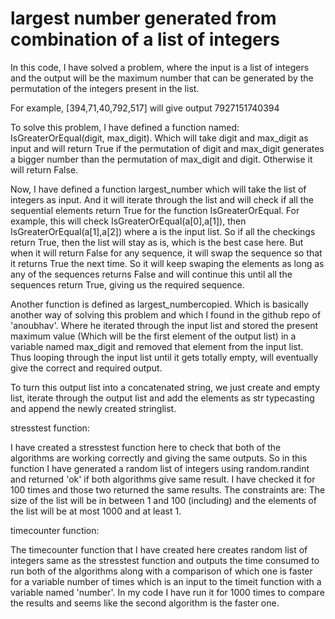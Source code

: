 # largest number generated from combination of a list of integers

In this code, I have solved a problem, where the input is a list of integers and the output will be the maximum number that can be generated by the permutation of the integers present in the list.

For example, [394,71,40,792,517] will give output 7927151740394 

To solve this problem, I have defined a function named: IsGreaterOrEqual(digit, max_digit). Which will take digit and max_digit as input and will return True if the permutation of digit and max_digit generates a bigger number than the permutation of max_digit and digit. Otherwise it will return False.

Now, I have defined a function largest_number which will take the list of integers as input. And it will iterate through the list and will check if all the sequential elements return True for the function IsGreaterOrEqual. For example, this will check IsGreaterOrEqual(a[0],a[1]), then IsGreaterOrEqual(a[1],a[2]) where a is the input list.
So if all the checkings return True, then the list will stay as is, which is the best case here. But when it will return False for any sequence, it will swap the sequence so that it returns True the next time. So it will keep swaping the elements as long as any of the sequences returns False and will continue this until all the sequences return True, giving us the required sequence.

Another function is defined as largest_numbercopied. Which is basically another way of solving this problem and which I found in the github repo of 'anoubhav'. Where he iterated through the input list and stored the present maximum value (Which will be the first element of the output list) in a variable named max_digit and removed that element from the input list. Thus looping through the input list until it gets totally empty, will eventually give the correct and required output.

To turn this output list into a concatenated string, we just create and empty list, iterate through the output list and add the elements as str typecasting and append the newly created stringlist.

stresstest function:

I have created a stresstest function here to check that both of the algorithms are working correctly and giving the same outputs. So in this function I have generated a random list of integers using random.randint and returned 'ok' if both algorithms give same result. I have checked it for 100 times and those two returned the same results. The constraints are: The size of the list will be in between 1 and 100 (including) and the elements of the list will be at most 1000 and at least 1.

timecounter function:

The timecounter function that I have created here creates random list of integers same as the stresstest function and outputs the time consumed to run both of the algorithms along with a comparison of which one is faster for a variable number of times which is an input to the timeit function with a variable named 'number'. In my code I have run it for 1000 times to compare the results and seems like the second algorithm is the faster one.
